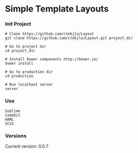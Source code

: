Simple Template Layouts
====

### Init Project

	# Clone https://github.com/ctekjlo/Layout
	git clone https://github.com/ctekjlo/Layout.git project_dir

	# Go to project dir
	cd project_dir

	# Install bower components http://bower.io/
	bower install

	# Go to production dir
	cd production
	
	# Run localhost server
	server

### Use

	Sublime
	CodeKit
	HAML
	SCSS

### Versions

Current version: 0.0.7
